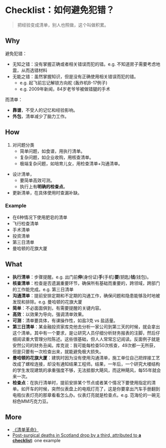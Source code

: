 # Checklist：如何避免犯错？

> 把经验变成清单，别人也照做，这个叫做积累。

## Why

避免犯错：

* 无知之错：没有掌握正确或者相关错误而犯的错。e.g. 不知道房子需要考虑地震，从而选错材料
* 无能之错：虽然掌握知识，但是没有正确使用相关错误而犯的错。
	* e.g. 起飞前忘记解锁方向舵 (轰炸机B-17例子)
	* e.g. 2009年新闻，84岁老爷爷被做错腿的手术

而清单：

* **靠谱**，不受人的记忆和经验影响。
* **外包**，清单减少了脑力工作。

## How

1. 对问题分类
	* 简单问题，如食谱，用执行清单。
	* 复杂问题，如企业收购，用核查清单。
	* 极端复杂问题，如培育儿女，用检查清单+沟通清单。
* 设计清单，
	* 要简单高效可测。
	* 执行上有**明确的检查点**。
* 更新清单，在具体使用时查漏补缺。  

### Example

* 在6种情况下使用肥皂的清单
* 飞行检查清单
* 手术清单
* 投资清单
* 第三日清单
* 曼哈顿的花旗大厦

## What

* **执行清单**：步骤提醒。e.g. 出门前**伸**(身份证)**手**(手机)**要**(钥匙)**钱**(钱包)。
* **核查清单**：检查是否遗漏重要环节，确保所有基础而重要的，跨领域，跨部门的工作能完成。e.g. 第三日清单
* **沟通清单**：提前安排定期和不定期的沟通工作，确保问题和隐患能够及时地被发现和排除。e.g. 曼哈顿的花旗大厦
* **简单**：不必面面俱到，有需要提醒的关键内容。
* **高效**：以效果为导向，强调清单效果。
* **可测**：清单要具体，有课操作性，如盐3克 vs 盐适量。
* **第三日清单**：某金融投资家库克他去分析一家公司到第三天的时候，就会拿出这个清单。其中有一个要求，是让研究人员仔细分析财务报表的注脚，然后仔细阅读重大管理分险陈述。这些很基础，但人人常常忘记阅读。反面例子就是安然公司的财务丑闻。库克说：我可能每检查50次核查，49次都一无所获，但是只要有一次检查出来，就能避免极大损失。
* **曼哈顿的花旗大厦**：建筑时因为没有使用沟通清单，施工单位自己把焊接工艺改成了螺栓连接，却没有通知结果工程师。结果，一年后，一个研究大楼结构的学生发现建筑的承重强度不够，无法抵御大飓风，而这种飓风，每55年就会来一次。
* **检查点**：在执行清单时，提前安排某个节点或者某个情况下要使用指定的清单。如开车的时候，突然仪表盘上的电瓶灯亮了，这是你要拿出汽车手册翻到电瓶仪表灯亮的那章看看怎么办。仪表灯亮就是检查点。e.g. 范海伦的一碗无棕色MM巧克力豆。

## More

* [《清单革命》](https://book.douban.com/subject/27168564/)
* [Post-surgical deaths in Scotland drop by a third, attributed to **a checklist**](https://news.ycombinator.com/item?id=19682451): one example

